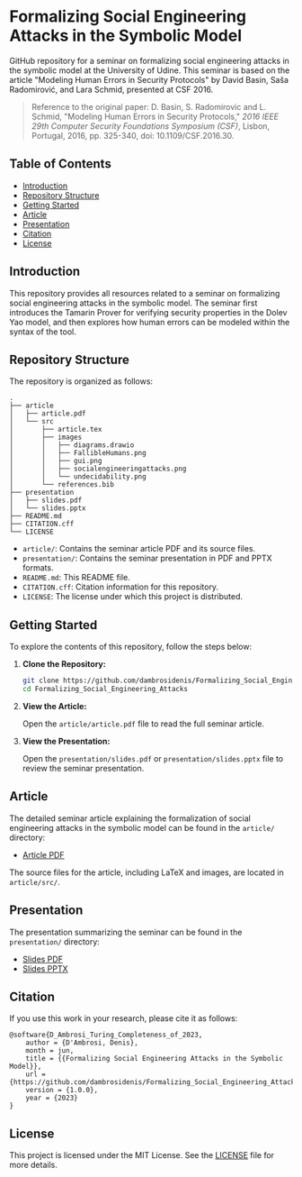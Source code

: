 # Formalizing Social Engineering Attacks in the Symbolic Model

GitHub repository for a seminar on formalizing social engineering attacks in the symbolic model at the University of Udine. This seminar is based on the article "Modeling Human Errors in Security Protocols" by David Basin, Saša Radomirović, and Lara Schmid, presented at CSF 2016.

> Reference to the original paper:
> D. Basin, S. Radomirovic and L. Schmid, "Modeling Human Errors in Security Protocols," _2016 IEEE 29th Computer Security Foundations Symposium (CSF)_, Lisbon, Portugal, 2016, pp. 325-340, doi: 10.1109/CSF.2016.30.

## Table of Contents

- [Introduction](#introduction)
- [Repository Structure](#repository-structure)
- [Getting Started](#getting-started)
- [Article](#article)
- [Presentation](#presentation)
- [Citation](#citation)
- [License](#license)

## Introduction

This repository provides all resources related to a seminar on formalizing social engineering attacks in the symbolic model. The seminar first introduces the Tamarin Prover for verifying security properties in the Dolev Yao model, and then explores how human errors can be modeled within the syntax of the tool.

## Repository Structure

The repository is organized as follows:

```
.
├── article
│   ├── article.pdf
│   └── src
│       ├── article.tex
│       ├── images
│       │   ├── diagrams.drawio
│       │   ├── FallibleHumans.png
│       │   ├── gui.png
│       │   ├── socialengineeringattacks.png
│       │   └── undecidability.png
│       └── references.bib
├── presentation
│   ├── slides.pdf
│   └── slides.pptx
├── README.md
├── CITATION.cff
└── LICENSE
```

- `article/`: Contains the seminar article PDF and its source files.
- `presentation/`: Contains the seminar presentation in PDF and PPTX formats.
- `README.md`: This README file.
- `CITATION.cff`: Citation information for this repository.
- `LICENSE`: The license under which this project is distributed.

## Getting Started

To explore the contents of this repository, follow the steps below:

1. **Clone the Repository:**

   ```bash
   git clone https://github.com/dambrosidenis/Formalizing_Social_Engineering_Attacks.git
   cd Formalizing_Social_Engineering_Attacks
   ```

2. **View the Article:**

   Open the `article/article.pdf` file to read the full seminar article.

3. **View the Presentation:**

   Open the `presentation/slides.pdf` or `presentation/slides.pptx` file to review the seminar presentation.

## Article

The detailed seminar article explaining the formalization of social engineering attacks in the symbolic model can be found in the `article/` directory:

- [Article PDF](article/article.pdf)

The source files for the article, including LaTeX and images, are located in `article/src/`.

## Presentation

The presentation summarizing the seminar can be found in the `presentation/` directory:

- [Slides PDF](presentation/slides.pdf)
- [Slides PPTX](presentation/slides.pptx)

## Citation

If you use this work in your research, please cite it as follows:

```
@software{D_Ambrosi_Turing_Completeness_of_2023,
    author = {D'Ambrosi, Denis},
    month = jun,
    title = {{Formalizing Social Engineering Attacks in the Symbolic Model}},
    url = {https://github.com/dambrosidenis/Formalizing_Social_Engineering_Attacks},
    version = {1.0.0},
    year = {2023}
}
```

## License

This project is licensed under the MIT License. See the [LICENSE](LICENSE) file for more details.
